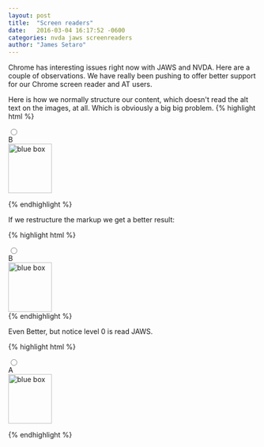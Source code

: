```yaml
---
layout: post
title:  "Screen readers"
date:   2016-03-04 16:17:52 -0600
categories: nvda jaws screenreaders
author:	"James Setaro"
---
```


Chrome has interesting issues right now with JAWS and NVDA.  Here are a couple of observations. We have really been pushing to offer better support for our Chrome screen reader and AT users.


Here is how we normally structure our content, which doesn't read the alt text on the images, at all. Which is obviously a big big problem.
{% highlight html %}
<label class="radio">
	<div class="int-choice-control"><input type="radio" name="group_RESPONSE2" value="ChoiceB"/></div>
	<div class="int-choice-label">B</div>
	<div class="int-choice-desc"><span><img src="bluebox.png" alt="blue box" width="88" height="100"></span></div>
</label>

{% endhighlight %}


If we restructure the markup we get a better result:

{% highlight html %}
    <!--Chrome/NVDA Reads radio button not checked B, then B again, then blue box-->
    <!--Chrome/JAWS Reads radio button not checked B level 0 then B then blue box-->
<label for=ChoiceB class="radio">
	<div class="int-choice-control"><input type="radio" name="group_RESPONSE2" value="ChoiceB"/></div>
	<div class="int-choice-label">B</div>
	<div class="int-choice-desc"><span><img src="bluebox.png" alt="blue box" width="88" height="100"></span></div>
</label>
{% endhighlight %}

Even Better, but notice level 0 is read JAWS.   

{% highlight html %}

<!--Chrome/NVDA Reads radio button not checked A, then blue box-->
<!--Chrome/JAWS Reads radio button not checked level 0 then A then blue box-->
<!--FF/NVDA Reads radio button not checked then A then blue box-->
<!--FF/JAWS Reads radio button not checked 1 of 3 then A then blue box-->
<div class="int-choice-control">
<input type="radio" name="group_RESPONSE2" value="ChoiceA"/></div>
<label for=ChoiceA class="radio">
<div class="int-choice-label">A</div>
<div class="int-choice-desc">
    <span>
        <img src="bluebox.png" alt="blue box" width="88" height="100">
    </span>
</div>
</label>

{% endhighlight %}